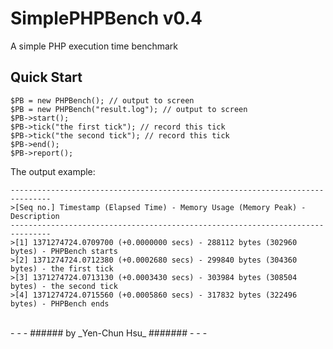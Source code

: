 SimplePHPBench v0.4
===================

A simple PHP execution time benchmark

Quick Start
-----------
    
    $PB = new PHPBench(); // output to screen
    $PB = new PHPBench("result.log"); // output to screen
    $PB->start();
    $PB->tick("the first tick"); // record this tick
    $PB->tick("the second tick"); // record this tick
    $PB->end();
    $PB->report();
    
    
The output example:

    -------------------------------------------------------------------------------
    >[Seq no.] Timestamp (Elapsed Time) - Memory Usage (Memory Peak) - Description
    -------------------------------------------------------------------------------
    >[1] 1371274724.0709700 (+0.0000000 secs) - 288112 bytes (302960 bytes) - PHPBench starts
    >[2] 1371274724.0712380 (+0.0002680 secs) - 299840 bytes (304360 bytes) - the first tick
    >[3] 1371274724.0713130 (+0.0003430 secs) - 303984 bytes (308504 bytes) - the second tick
    >[4] 1371274724.0715560 (+0.0005860 secs) - 317832 bytes (322496 bytes) - PHPBench ends


<br />
- - -
###### by _Yen-Chun Hsu_ #######
- - -
